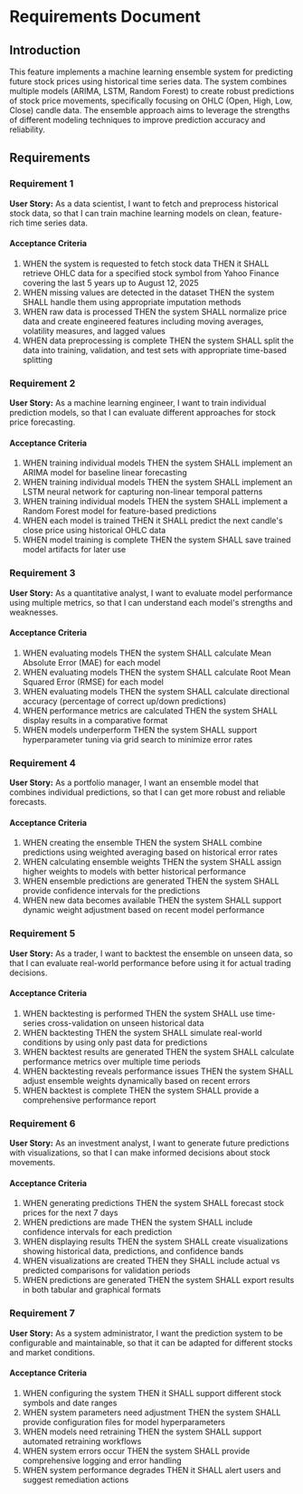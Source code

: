 # Requirements Document

## Introduction

This feature implements a machine learning ensemble system for predicting future stock prices using historical time series data. The system combines multiple models (ARIMA, LSTM, Random Forest) to create robust predictions of stock price movements, specifically focusing on OHLC (Open, High, Low, Close) candle data. The ensemble approach aims to leverage the strengths of different modeling techniques to improve prediction accuracy and reliability.

## Requirements

### Requirement 1

**User Story:** As a data scientist, I want to fetch and preprocess historical stock data, so that I can train machine learning models on clean, feature-rich time series data.

#### Acceptance Criteria

1. WHEN the system is requested to fetch stock data THEN it SHALL retrieve OHLC data for a specified stock symbol from Yahoo Finance covering the last 5 years up to August 12, 2025
2. WHEN missing values are detected in the dataset THEN the system SHALL handle them using appropriate imputation methods
3. WHEN raw data is processed THEN the system SHALL normalize price data and create engineered features including moving averages, volatility measures, and lagged values
4. WHEN data preprocessing is complete THEN the system SHALL split the data into training, validation, and test sets with appropriate time-based splitting

### Requirement 2

**User Story:** As a machine learning engineer, I want to train individual prediction models, so that I can evaluate different approaches for stock price forecasting.

#### Acceptance Criteria

1. WHEN training individual models THEN the system SHALL implement an ARIMA model for baseline linear forecasting
2. WHEN training individual models THEN the system SHALL implement an LSTM neural network for capturing non-linear temporal patterns
3. WHEN training individual models THEN the system SHALL implement a Random Forest model for feature-based predictions
4. WHEN each model is trained THEN it SHALL predict the next candle's close price using historical OHLC data
5. WHEN model training is complete THEN the system SHALL save trained model artifacts for later use

### Requirement 3

**User Story:** As a quantitative analyst, I want to evaluate model performance using multiple metrics, so that I can understand each model's strengths and weaknesses.

#### Acceptance Criteria

1. WHEN evaluating models THEN the system SHALL calculate Mean Absolute Error (MAE) for each model
2. WHEN evaluating models THEN the system SHALL calculate Root Mean Squared Error (RMSE) for each model
3. WHEN evaluating models THEN the system SHALL calculate directional accuracy (percentage of correct up/down predictions)
4. WHEN performance metrics are calculated THEN the system SHALL display results in a comparative format
5. WHEN models underperform THEN the system SHALL support hyperparameter tuning via grid search to minimize error rates

### Requirement 4

**User Story:** As a portfolio manager, I want an ensemble model that combines individual predictions, so that I can get more robust and reliable forecasts.

#### Acceptance Criteria

1. WHEN creating the ensemble THEN the system SHALL combine predictions using weighted averaging based on historical error rates
2. WHEN calculating ensemble weights THEN the system SHALL assign higher weights to models with better historical performance
3. WHEN ensemble predictions are generated THEN the system SHALL provide confidence intervals for the predictions
4. WHEN new data becomes available THEN the system SHALL support dynamic weight adjustment based on recent model performance

### Requirement 5

**User Story:** As a trader, I want to backtest the ensemble on unseen data, so that I can evaluate real-world performance before using it for actual trading decisions.

#### Acceptance Criteria

1. WHEN backtesting is performed THEN the system SHALL use time-series cross-validation on unseen historical data
2. WHEN backtesting THEN the system SHALL simulate real-world conditions by using only past data for predictions
3. WHEN backtest results are generated THEN the system SHALL calculate performance metrics over multiple time periods
4. WHEN backtesting reveals performance issues THEN the system SHALL adjust ensemble weights dynamically based on recent errors
5. WHEN backtest is complete THEN the system SHALL provide a comprehensive performance report

### Requirement 6

**User Story:** As an investment analyst, I want to generate future predictions with visualizations, so that I can make informed decisions about stock movements.

#### Acceptance Criteria

1. WHEN generating predictions THEN the system SHALL forecast stock prices for the next 7 days
2. WHEN predictions are made THEN the system SHALL include confidence intervals for each prediction
3. WHEN displaying results THEN the system SHALL create visualizations showing historical data, predictions, and confidence bands
4. WHEN visualizations are created THEN they SHALL include actual vs predicted comparisons for validation periods
5. WHEN predictions are generated THEN the system SHALL export results in both tabular and graphical formats

### Requirement 7

**User Story:** As a system administrator, I want the prediction system to be configurable and maintainable, so that it can be adapted for different stocks and market conditions.

#### Acceptance Criteria

1. WHEN configuring the system THEN it SHALL support different stock symbols and date ranges
2. WHEN system parameters need adjustment THEN the system SHALL provide configuration files for model hyperparameters
3. WHEN models need retraining THEN the system SHALL support automated retraining workflows
4. WHEN system errors occur THEN the system SHALL provide comprehensive logging and error handling
5. WHEN system performance degrades THEN it SHALL alert users and suggest remediation actions